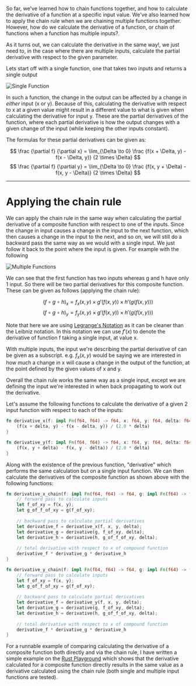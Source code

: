 So far, we've learned how to chain functions together, and how to calculate the derivative of a function at a specific input value. We've also learned how to apply the chain rule when we are chaining multiple functions together. However, how do we calculate the derivative of a function, or chain of functions when a function has multiple inputs?.

As it turns out, we can calculate the derivative in the same way!, we just need to, in the case where there are multiple inputs, calculate the partial derivative with respect to the given parameter.

Lets start off with a single function, one that takes two inputs and returns a single output

![Single Function](Single%20Function%20With%20Multiple%20Inputs.png)

In such a function, the change in the output can be affected by a change in *either* input (x or y). Because of this, calculating the derivative with respect to x at a given value might result in a different value to what is given when calculating the derivative for input y. These are the partial derivatives of the function, where each partial derivative is how the output changes with a given change of the input (while keeping the other inputs constant).

The formulas for these partial derivatives can be given as:

$$ \frac {\partial f} {\partial x} = \lim_{\Delta \to 0} \frac {f(x + \Delta, y) - f(x - \Delta, y)} {2 \times \Delta} $$
$$ \frac {\partial f} {\partial y} = \lim_{\Delta \to 0} \frac {f(x, y + \Delta) - f(x, y - \Delta)} {2 \times \Delta} $$

---
# Applying the chain rule #

We can apply the chain rule in the same way when calculating the partial derivative of a composite function with respect to one of the inputs. Since the change in input causes a change in the input to the next function, which then causes a change in the input to the next, and so on, we will still do a backward pass the same way as we would with a single input. We just follow it back to the point where the input is given. For example with the following

![Multiple Functions](Chain%20Of%20Functions%20With%20Multiple%20Inputs.png)

We can see that the first function has two inputs whereas g and h have only 1 input. So there will be two partial derivatives for this composite function. These can be given as follows (applying the chain rule):

$$ (f \circ g \circ h)_x = f_x(x, y) \times g'(f(x, y)) \times h'(g(f(x, y))) $$
$$ (f \circ g \circ h)_y = f_y(x, y) \times g'(f(x, y)) \times h'(g(f(x, y))) $$

Note that here we are using [Legrange's Notation](https://en.wikipedia.org/wiki/Notation_for_differentiation#Lagrange's_notation) as it can be cleaner than the Leibniz notation. In this notation we can use $f'(x)$ to denote the derivative of function f taking a single input, at value x.

With multiple inputs, the input we're describing the partial derivative of can be given as a subscript. e.g. $f_x(x, y)$ would be saying we are interested in how much a change in x will cause a change in the output of the function, at the point defined by the given values of x and y.

Overall the chain rule works the same way as a single input, except we are defining the input we're interested in when back propagating to work out the derivative.

Let's assume the following functions to calculate the derivative of a given 2 input function with respect to each of the inputs:

```rust
fn derivative_x(f: impl Fn(f64, f64) -> f64, x: f64, y: f64, delta: f64) -> f64 {
    (f(x + delta, y) - f(x - delta, y)) / (2.0 * delta)
}

fn derivative_y(f: impl Fn(f64, f64) -> f64, x: f64, y: f64, delta: f64) -> f64 {
    (f(x, y + delta) - f(x, y - delta)) / (2.0 * delta)
}
```

Along with the existence of the previous function, "derivative" which performs the same calculation but on a single input function. We can then calculate the derivatives of the composite function as shown above with the following functions:

```rust
fn derivative_x_chain(f: impl Fn(f64, f64) -> f64, g: impl Fn(f64) -> f64, h: impl Fn(f64) -> f64, x: f64, y: f64, delta: f64) -> f64 {
    // forward pass to calculate inputs
    let f_of_xy = f(x, y);
    let g_of_f_of_xy = g(f_of_xy);
    
    // backward pass to calculate partial derivatives
    let derivative_f = derivative_x(f, x, y, delta);
    let derivative_g = derivative(g, f_of_xy, delta);
    let derivative_h = derivative(h, g_of_f_of_xy, delta);
    
    // total derivative with respect to x of compound function
    derivative_f * derivative_g * derivative_h
}

fn derivative_y_chain(f: impl Fn(f64, f64) -> f64, g: impl Fn(f64) -> f64, h: impl Fn(f64) -> f64, x: f64, y: f64, delta: f64) -> f64 {
    // forward pass to calculate inputs
    let f_of_xy = f(x, y);
    let g_of_f_of_xy = g(f_of_xy);
    
    // backward pass to calculate partial derivatives
    let derivative_f = derivative_y(f, x, y, delta);
    let derivative_g = derivative(g, f_of_xy, delta);
    let derivative_h = derivative(h, g_of_f_of_xy, delta);
    
    // total derivative with respect to x of compound function
    derivative_f * derivative_g * derivative_h
}
```

For a runnable example of comparing calculating the derivative of a composite function both directly and via the chain rule, I have written a simple example on the [Rust Playground](https://play.rust-lang.org/?version=stable&mode=debug&edition=2018&gist=2c896cdaa4b0a3e126d2250c03c05392) which shows that the derivative calculated for a composite function directly results in the same value as a derivative calculated using the chain rule (both single and multiple input functions are tested).
